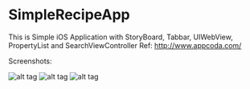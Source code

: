 SimpleRecipeApp
===============

This is Simple iOS Application with StoryBoard, Tabbar, UIWebView, PropertyList and SearchViewController  Ref: http://www.appcoda.com/

Screenshots:

![alt tag](https://raw.github.com/prasen-ftech/SimpleRecipeApp/master/Screenshots/Home.png) ![alt tag](https://raw.github.com/prasen-ftech/SimpleRecipeApp/master/Screenshots/RecipeDetail.png) ![alt tag](https://raw.github.com/prasen-ftech/SimpleRecipeApp/master/Screenshots/Home.png)

